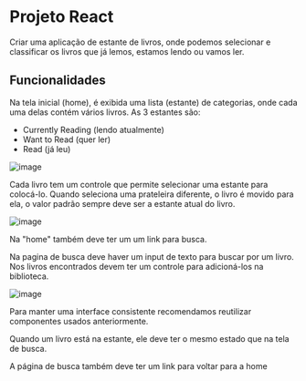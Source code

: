 # Projeto React

Criar uma aplicação de estante de livros, onde podemos selecionar e classificar os livros que já lemos, estamos lendo ou vamos ler.

## Funcionalidades

Na tela inicial (home), é exibida uma lista (estante) de categorias, onde cada uma delas contém vários livros. As 3 estantes são:

- Currently Reading (lendo atualmente)
- Want to Read (quer ler)
- Read (já leu)

![image](https://user-images.githubusercontent.com/47641122/121933582-a53dc800-cd1c-11eb-8dd2-c2642930e5d1.png)


Cada livro tem um controle que permite selecionar uma estante para colocá-lo. Quando seleciona uma prateleira diferente, o livro é movido para ela, o valor padrão sempre deve ser a estante atual do livro.

![image](https://user-images.githubusercontent.com/47641122/121933610-acfd6c80-cd1c-11eb-86f4-5e18e57666cb.png)

Na "home" também deve ter um um link para busca.

Na pagina de busca deve haver um input de texto para buscar por um livro. Nos livros encontrados devem ter um controle para adicioná-los na biblioteca. 

![image](https://user-images.githubusercontent.com/47641122/121933673-bf77a600-cd1c-11eb-890c-c1f54c1d160e.png)


Para manter uma interface consistente recomendamos reutilizar componentes usados anteriormente.

Quando um livro está na estante, ele deve ter o mesmo estado que na tela de busca.

A página de busca também deve ter um link para voltar para a home
